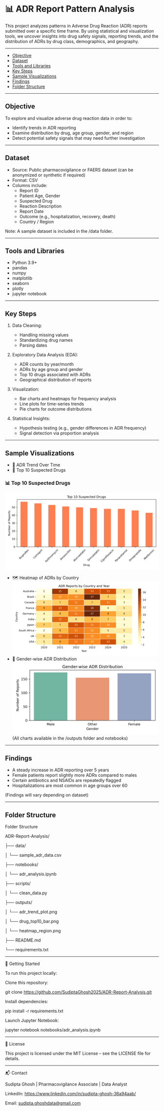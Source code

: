 # 📊 ADR Report Pattern Analysis

This project analyzes patterns in Adverse Drug Reaction (ADR) reports submitted over a specific time frame. By using statistical and visualization tools, we uncover insights into drug safety signals, reporting trends, and the distribution of ADRs by drug class, demographics, and geography.

---


- [Objective](#objective)
- [Dataset](#dataset)
- [Tools and Libraries](#tools-and-libraries)
- [Key Steps](#key-steps)
- [Sample Visualizations](#sample-visualizations)
- [Findings](#findings)
- [Folder Structure](#folder-structure)

---

## Objective

To explore and visualize adverse drug reaction data in order to:
- Identify trends in ADR reporting
- Examine distribution by drug, age group, gender, and region
- Detect potential safety signals that may need further investigation

---

## Dataset

- Source: Public pharmacovigilance or FAERS dataset (can be anonymized or synthetic if required)
- Format: CSV
- Columns include:
  - Report ID
  - Patient Age, Gender
  - Suspected Drug
  - Reaction Description
  - Report Date
  - Outcome (e.g., hospitalization, recovery, death)
  - Country / Region

Note: A sample dataset is included in the /data folder.

---

## Tools and Libraries

- Python 3.9+
- pandas
- numpy
- matplotlib
- seaborn
- plotly
- jupyter notebook

---

## Key Steps

1. Data Cleaning:
   - Handling missing values
   - Standardizing drug names
   - Parsing dates

2. Exploratory Data Analysis (EDA):
   - ADR counts by year/month
   - ADRs by age group and gender
   - Top 10 drugs associated with ADRs
   - Geographical distribution of reports

3. Visualization:
   - Bar charts and heatmaps for frequency analysis
   - Line plots for time-series trends
   - Pie charts for outcome distributions

4. Statistical Insights:
   - Hypothesis testing (e.g., gender differences in ADR frequency)
   - Signal detection via proportion analysis

---

## Sample Visualizations

- 📌 ADR Trend Over Time
- 🧪 Top 10 Suspected Drugs
### 📊 Top 10 Suspected Drugs
![Top Drugs](outputs/top_10_suspected_drugs.png)

- 🗺️ Heatmap of ADRs by Country
![Heat Map](outputs/improved_adr_heatmap_country_year.png)
- 🚻 Gender-wise ADR Distribution
![Gender-wise ADR Distribution](outputs/gender_distribution.png)
(All charts available in the /outputs folder and notebooks)

---

## Findings

- A steady increase in ADR reporting over 5 years
- Female patients report slightly more ADRs compared to males
- Certain antibiotics and NSAIDs are repeatedly flagged
- Hospitalizations are most common in age groups over 60

(Findings will vary depending on dataset)

---

## Folder Structure
Folder Structure

ADR-Report-Analysis/

├── data/

│ └── sample_adr_data.csv

├── notebooks/

│ └── adr_analysis.ipynb

├── scripts/

│ └── clean_data.py

├── outputs/

│ └── adr_trend_plot.png

│ └── drug_top10_bar.png

│ └── heatmap_region.png

├── README.md

└── requirements.txt

---

🚀 Getting Started

To run this project locally:

Clone this repository:

git clone https://github.com/SudiptaGhosh2025/ADR-Report-Analysis.git

Install dependencies:

pip install -r requirements.txt

Launch Jupyter Notebook:

jupyter notebook notebooks/adr_analysis.ipynb

---

🧾 License

This project is licensed under the MIT License – see the LICENSE file for details.

---

📬 Contact

Sudipta Ghosh | Pharmacovigilance Associate | Data Analyst

LinkedIn: https://www.linkedin.com/in/sudipta-ghosh-36a94aab/

Email: sudipta.ghoshdata@gmail.com

